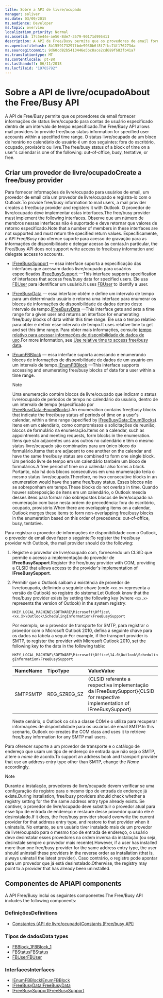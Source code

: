 ```yaml
---
title: Sobre a API de livre/ocupado
manager: soliver
ms.date: 03/09/2015
ms.audience: Developer
ms.topic: overview
localization_priority: Normal
ms.assetid: 17c5e44e-ae56-8de7-3579-90171d996411
description: A API de Free/Busy permite que os provedores de email fornecer informações de status livre/ocupado para contas de usuário especificado dentro de um intervalo de tempo especificado.
ms.openlocfilehash: 8b1559173297fbde9930b6f8f7fbc74f176273da
ms.sourcegitcommit: 9d60cd82b5413446e5bc8ace2cd689f683fb41a7
ms.translationtype: MT
ms.contentlocale: pt-BR
ms.lasthandoff: 06/11/2018
ms.locfileid: "19765792"
---
```

# <a name="about-the-freebusy-api"></a><span data-ttu-id="2db5a-103">Sobre a API de livre/ocupado</span><span class="sxs-lookup"><span data-stu-id="2db5a-103">About the Free/Busy API</span></span>

<span data-ttu-id="2db5a-104">A API de Free/Busy permite que os provedores de email fornecer informações de status livre/ocupado para contas de usuário especificado dentro de um intervalo de tempo especificado.</span><span class="sxs-lookup"><span data-stu-id="2db5a-104">The Free/Busy API allows mail providers to provide free/busy status information for specified user accounts within a specified time range.</span></span> <span data-ttu-id="2db5a-105">O status livre/ocupado de um bloco de horário no calendário do usuário é um dos seguintes: fora do escritório, ocupado, provisório ou livre.</span><span class="sxs-lookup"><span data-stu-id="2db5a-105">The free/busy status of a block of time on a user's calendar is one of the following: out-of-office, busy, tentative, or free.</span></span>
  
## <a name="create-a-freebusy-provider"></a><span data-ttu-id="2db5a-106">Criar um provedor de livre/ocupado</span><span class="sxs-lookup"><span data-stu-id="2db5a-106">Create a free/busy provider</span></span>

<span data-ttu-id="2db5a-107">Para fornecer informações de livre/ocupado para usuários de email, um provedor de email cria um provedor de livre/ocupado e registra-lo com o Outlook.</span><span class="sxs-lookup"><span data-stu-id="2db5a-107">To provide free/busy information to mail users, a mail provider creates a free/busy provider and registers it with Outlook.</span></span> <span data-ttu-id="2db5a-108">O provedor de livre/ocupado deve implementar estas interfaces.</span><span class="sxs-lookup"><span data-stu-id="2db5a-108">The free/busy provider must implement the following interfaces.</span></span> <span data-ttu-id="2db5a-109">Observe que um número de membros nessas interfaces não é suportado e deve retornar que valores de retorno especificado.</span><span class="sxs-lookup"><span data-stu-id="2db5a-109">Note that a number of members in these interfaces are not supported and must return the specified return values.</span></span> <span data-ttu-id="2db5a-110">Especificamente, a API Free/Busy não oferece suporte para acesso de gravação para as informações de disponibilidade e delegar acesso às contas.</span><span class="sxs-lookup"><span data-stu-id="2db5a-110">In particular, the Free/Busy API does not support write access to free/busy information and delegate access to accounts.</span></span>
  
- <span data-ttu-id="2db5a-111">[IFreeBusySupport](ifreebusysupport.md) — essa interface suporta a especificação das interfaces que acessam dados livre/ocupado para usuários especificados.</span><span class="sxs-lookup"><span data-stu-id="2db5a-111">[IFreeBusySupport](ifreebusysupport.md) —This interface supports specification of interfaces that access free/busy data for specified users.</span></span> <span data-ttu-id="2db5a-112">Ele usa [FBUser](fbuser.md) para identificar um usuário.</span><span class="sxs-lookup"><span data-stu-id="2db5a-112">It uses [FBUser](fbuser.md) to identify a user.</span></span> 
    
- <span data-ttu-id="2db5a-113">[IFreeBusyData](ifreebusydata.md) — essa interface obtém e define um intervalo de tempo para um determinado usuário e retorna uma interface para enumerar os blocos de informações de disponibilidade de dados dentro deste intervalo de tempo.</span><span class="sxs-lookup"><span data-stu-id="2db5a-113">[IFreeBusyData](ifreebusydata.md) —This interface gets and sets a time range for a given user and returns an interface for enumerating free/busy blocks of data within this time range.</span></span> <span data-ttu-id="2db5a-114">Ele usa o tempo relativo para obter e definir esse intervalo de tempo.</span><span class="sxs-lookup"><span data-stu-id="2db5a-114">It uses relative time to get and set this time range.</span></span> <span data-ttu-id="2db5a-115">Para obter mais informações, consulte [tempo relativo para acessar informações de disponibilidade de dados de uso](how-to-use-relative-time-to-access-free-busy-data.md).</span><span class="sxs-lookup"><span data-stu-id="2db5a-115">For more information, see [Use relative time to access free/busy data](how-to-use-relative-time-to-access-free-busy-data.md).</span></span>
    
- <span data-ttu-id="2db5a-116">[IEnumFBBlock](ienumfbblock.md) — essa interface suporta acessando e enumerando blocos de informações de disponibilidade de dados de um usuário em um intervalo de tempo.</span><span class="sxs-lookup"><span data-stu-id="2db5a-116">[IEnumFBBlock](ienumfbblock.md) —This interface supports accessing and enumerating free/busy blocks of data for a user within a time range.</span></span> 
    
   > [!NOTE]
   > <span data-ttu-id="2db5a-117">Uma enumeração contém blocos de livre/ocupado que indicam o status livre/ocupado de períodos de tempo no calendário do usuário, dentro de um intervalo de tempo (especificado por [IFreeBusyData::EnumBlocks](ifreebusydata-enumblocks.md)).</span><span class="sxs-lookup"><span data-stu-id="2db5a-117">An enumeration contains free/busy blocks that indicate the free/busy status of periods of time on a user's calendar, within a time range (specified by [IFreeBusyData::EnumBlocks](ifreebusydata-enumblocks.md)).</span></span> <span data-ttu-id="2db5a-118">Itens em um calendário, como compromissos e solicitações de reunião, blocos de formulário na enumeração.</span><span class="sxs-lookup"><span data-stu-id="2db5a-118">Items on a calendar, such as appointments and meeting requests, form blocks in the enumeration.</span></span> <span data-ttu-id="2db5a-119">Itens que são adjacentes uns aos outros no calendário e têm o mesmo status livre/ocupado são combinados para um único bloco do formulário.</span><span class="sxs-lookup"><span data-stu-id="2db5a-119">Items that are adjacent to one another on the calendar and have the same free/busy status are combined to form one single block.</span></span> <span data-ttu-id="2db5a-120">Um período livre de tempo em um calendário também um bloco de formulários.</span><span class="sxs-lookup"><span data-stu-id="2db5a-120">A free period of time on a calendar also forms a block.</span></span> <span data-ttu-id="2db5a-121">Portanto, não há dois blocos consecutivos em uma enumeração teria o mesmo status livre/ocupado.</span><span class="sxs-lookup"><span data-stu-id="2db5a-121">Therefore, no two consecutive blocks in an enumeration would have the same free/busy status.</span></span> <span data-ttu-id="2db5a-122">Esses blocos não se sobreponham em tempo.</span><span class="sxs-lookup"><span data-stu-id="2db5a-122">These blocks do not overlap in time.</span></span> <span data-ttu-id="2db5a-123">Quando houver sobreposição de itens em um calendário, o Outlook mescla desses itens para formar não sobrepostos blocos de livre/ocupado na enumeração com base nesta ordem de precedência: fora do escritório, ocupado, provisório.</span><span class="sxs-lookup"><span data-stu-id="2db5a-123">When there are overlapping items on a calendar, Outlook merges these items to form non-overlapping free/busy blocks in the enumeration based on this order of precedence: out-of-office, busy, tentative.</span></span> 
  
<span data-ttu-id="2db5a-124">Para registrar o provedor de informações de disponibilidade com o Outlook, o provedor de email deve fazer o seguinte:</span><span class="sxs-lookup"><span data-stu-id="2db5a-124">To register the free/busy provider with Outlook, the mail provider should do the following:</span></span>
  
1. <span data-ttu-id="2db5a-125">Registre o provedor de livre/ocupado com, fornecendo um CLSID que permite o acesso a implementação do provedor de **IFreeBusySupport**.</span><span class="sxs-lookup"><span data-stu-id="2db5a-125">Register the free/busy provider with COM, providing a CLSID that allows access to the provider's implementation of **IFreeBusySupport**.</span></span> 
    
2. <span data-ttu-id="2db5a-126">Permitir que o Outlook saibam a existência de provedor de livre/ocupado, definindo a seguinte chave (onde `<xx.x>` representa a versão do Outlook) no registro do sistema:</span><span class="sxs-lookup"><span data-stu-id="2db5a-126">Let Outlook know that the free/busy provider exists by setting the following key (where `<xx.x>` represents the version of Outlook) in the system registry:</span></span> 
    
   `HKEY_LOCAL_MACHINE\SOFTWARE\Microsoft\Office\<xx.x>\Outlook\SchedulingInformation\FreeBusySupport`
    
   <span data-ttu-id="2db5a-127">Por exemplo, se o provedor de transporte for SMTP, para registrar o provedor com o Microsoft Outlook 2010, defina a seguinte chave para os dados na tabela a seguir:</span><span class="sxs-lookup"><span data-stu-id="2db5a-127">For example, if the transport provider is SMTP, to register the provider with Microsoft Outlook 2010, set the following key to the data in the following table:</span></span> 
    
   `HKEY_LOCAL_MACHINE\SOFTWARE\Microsoft\Office\14.0\Outlook\SchedulingInformation\FreeBusySupport`
    
   |<span data-ttu-id="2db5a-128">Name</span><span class="sxs-lookup"><span data-stu-id="2db5a-128">Name</span></span> |<span data-ttu-id="2db5a-129">Tipo</span><span class="sxs-lookup"><span data-stu-id="2db5a-129">Type</span></span> |<span data-ttu-id="2db5a-130">Value</span><span class="sxs-lookup"><span data-stu-id="2db5a-130">Value</span></span> |
   |:-----|:-----|:-----|
   |<span data-ttu-id="2db5a-131">SMTP</span><span class="sxs-lookup"><span data-stu-id="2db5a-131">SMTP</span></span>  |<span data-ttu-id="2db5a-132">REG_SZ</span><span class="sxs-lookup"><span data-stu-id="2db5a-132">REG_SZ</span></span>  |<span data-ttu-id="2db5a-133">{CLSID referente a respectiva implementação da IFreeBusySupport}</span><span class="sxs-lookup"><span data-stu-id="2db5a-133">{CLSID for respective implementation of IFreeBusySupport}</span></span>  |
   
   <span data-ttu-id="2db5a-134">Neste cenário, o Outlook co cria a classe COM e o utiliza para recuperar informações de disponibilidade para os usuários de email SMTP.</span><span class="sxs-lookup"><span data-stu-id="2db5a-134">In this scenario, Outlook co-creates the COM class and uses it to retrieve free/busy information for any SMTP mail users.</span></span>
    
<span data-ttu-id="2db5a-135">Para oferecer suporte a um provedor de transporte e o catálogo de endereço que usam um tipo de endereço de entrada que não seja o SMTP, altere o *nome* de acordo.</span><span class="sxs-lookup"><span data-stu-id="2db5a-135">To support an address book and transport provider that use an address entry type other than SMTP, change the  *Name* accordingly.</span></span> 
  
> [!NOTE]
> <span data-ttu-id="2db5a-136">Durante a instalação, provedores de livre/ocupado devem verificar se uma configuração de registro para o mesmo tipo de entrada de endereço já existe.</span><span class="sxs-lookup"><span data-stu-id="2db5a-136">During installation, free/busy providers should check whether a registry setting for the the same address entry type already exists.</span></span> <span data-ttu-id="2db5a-137">Se contiver, o provedor de livre/ocupado deve substituir o provedor atual para esse tipo de entrada de endereço e restaure desse provedor quando ele é desinstalado.</span><span class="sxs-lookup"><span data-stu-id="2db5a-137">If it does, the free/busy provider should overwrite the current provider for that address entry type, and restore to that provider when it uninstalls.</span></span> <span data-ttu-id="2db5a-138">No entanto, se um usuário tiver instalado mais de um provedor de livre/ocupado para o mesmo tipo de entrada de endereço, o usuário deve desinstalar esses provedores na ordem inversa da instalação (ou seja, desinstale sempre o provedor mais recente).</span><span class="sxs-lookup"><span data-stu-id="2db5a-138">However, if a user has installed more than one free/busy provider for the same address entry type, the user should uninstall these providers in the reverse order as installation (that is, always uninstall the latest provider).</span></span> <span data-ttu-id="2db5a-139">Caso contrário, o registro pode apontar para um provedor que já está desinstalado.</span><span class="sxs-lookup"><span data-stu-id="2db5a-139">Otherwise, the registry may point to a provider that has already been uninstalled.</span></span> 
  
## <a name="api-components"></a><span data-ttu-id="2db5a-140">Componentes de API</span><span class="sxs-lookup"><span data-stu-id="2db5a-140">API components</span></span>

<span data-ttu-id="2db5a-141">A API Free/Busy inclui os seguintes componentes:</span><span class="sxs-lookup"><span data-stu-id="2db5a-141">The Free/Busy API includes the following components:</span></span>
  
### <a name="definitions"></a><span data-ttu-id="2db5a-142">Definições</span><span class="sxs-lookup"><span data-stu-id="2db5a-142">Definitions</span></span>

- [<span data-ttu-id="2db5a-143">Constantes (API de livre/ocupado)</span><span class="sxs-lookup"><span data-stu-id="2db5a-143">Constants (Free/busy API)</span></span>](constants-free-busy-api.md)
    
### <a name="data-types"></a><span data-ttu-id="2db5a-144">Tipos de dados</span><span class="sxs-lookup"><span data-stu-id="2db5a-144">Data types</span></span>

- [<span data-ttu-id="2db5a-145">FBBlock_1</span><span class="sxs-lookup"><span data-stu-id="2db5a-145">FBBlock_1</span></span>](fbblock_1.md)
- [<span data-ttu-id="2db5a-146">FBStatus</span><span class="sxs-lookup"><span data-stu-id="2db5a-146">FBStatus</span></span>](fbstatus.md)
- [<span data-ttu-id="2db5a-147">FBUser</span><span class="sxs-lookup"><span data-stu-id="2db5a-147">FBUser</span></span>](fbuser.md)
    
### <a name="interfaces"></a><span data-ttu-id="2db5a-148">Interfaces</span><span class="sxs-lookup"><span data-stu-id="2db5a-148">Interfaces</span></span>

- [<span data-ttu-id="2db5a-149">IEnumFBBlock</span><span class="sxs-lookup"><span data-stu-id="2db5a-149">IEnumFBBlock</span></span>](ienumfbblock.md)
- [<span data-ttu-id="2db5a-150">IFreeBusyData</span><span class="sxs-lookup"><span data-stu-id="2db5a-150">IFreeBusyData</span></span>](ifreebusydata.md)
- [<span data-ttu-id="2db5a-151">IFreeBusySupport</span><span class="sxs-lookup"><span data-stu-id="2db5a-151">IFreeBusySupport</span></span>](ifreebusysupport.md)
    

